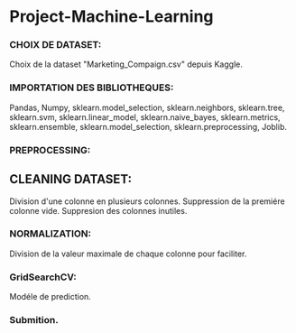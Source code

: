 # Project-Machine-Learning

### CHOIX DE DATASET:
Choix de la dataset "Marketing_Compaign.csv" depuis Kaggle.

### IMPORTATION DES BIBLIOTHEQUES:
Pandas, 
Numpy,
sklearn.model_selection,
sklearn.neighbors,
sklearn.tree,
sklearn.svm,
sklearn.linear_model,
sklearn.naive_bayes,
sklearn.metrics,
sklearn.ensemble,
sklearn.model_selection,
sklearn.preprocessing,
Joblib.

### PREPROCESSING:
## CLEANING DATASET:
Division d'une colonne en plusieurs colonnes.
Suppression de la premiére colonne vide.
Suppresion des colonnes inutiles.


### NORMALIZATION:
Division de la valeur maximale de chaque colonne pour faciliter.

### GridSearchCV:
Modéle de prediction.

### Submition.




